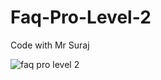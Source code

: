 # Faq-Pro-Level-2
Code with Mr Suraj

![faq pro level 2](https://github.com/user-attachments/assets/9a82816e-06d4-4a79-a7b1-88cdd9291b64)

